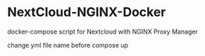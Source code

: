 # NextCloud-NGINX-Docker
docker-compose script for Nextcloud with NGINX Proxy Manager

change yml file name before compose up
